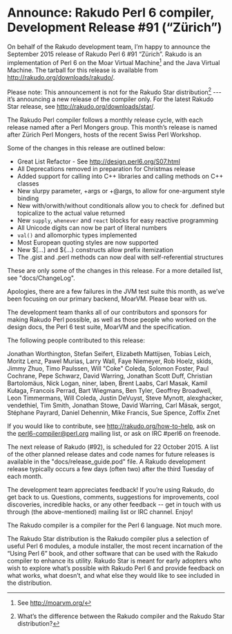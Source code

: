 # Announce: Rakudo Perl 6 compiler, Development Release #91 (“Zürich”)

On behalf of the Rakudo development team, I’m happy to announce the September
2015 release of Rakudo Perl 6 #91 “Zürich”. Rakudo is an implementation of
Perl 6 on the Moar Virtual Machine[^1] and the Java Virtual Machine. The
tarball for this release is available from <http://rakudo.org/downloads/rakudo/>.

Please note: This announcement is not for the Rakudo Star
distribution[^2] --- it’s announcing a new release of the compiler
only. For the latest Rakudo Star release, see
<http://rakudo.org/downloads/star/>.

The Rakudo Perl compiler follows a monthly release cycle, with each
release named after a Perl Mongers group. This month’s release is named after
Zürich Perl Mongers, hosts of the recent Swiss Perl Workshop.

Some of the changes in this release are outlined below:

* Great List Refactor - See http://design.perl6.org/S07.html
* All Deprecations removed in preparation for Christmas release
* Added support for calling into C++ libraries and calling methods on C++ classes
* New slurpy parameter, +args or +@args, to allow for one-argument style binding
* New with/orwith/without conditionals allow you to check for .defined but topicalize to the actual value returned
* New `supply`, `whenever` and `react` blocks for easy reactive programming
* All Unicode digits can now be part of literal numbers
* `val()` and allomorphic types implemented
* Most European quoting styles are now supported
* New $[...] and ${...} constructs allow prefix itemization
* The .gist and .perl methods can now deal with self-referential structures

These are only some of the changes in this release. For a more
detailed list, see "docs/ChangeLog".

Apologies, there are a few failures in the JVM test suite this month, as
we’ve been focusing on our primary backend, MoarVM. Please bear with us.

The development team thanks all of our contributors and sponsors for
making Rakudo Perl possible, as well as those people who worked on
the design docs, the Perl 6 test suite, MoarVM and the specification.

The following people contributed to this release:

Jonathan Worthington, Stefan Seifert, Elizabeth Mattijsen, Tobias Leich, Moritz Lenz, Pawel Murias, Larry Wall, Faye Niemeyer, Rob Hoelz, skids, Jimmy Zhuo, Timo Paulssen, Will "Coke" Coleda, Solomon Foster, Paul Cochrane, Pepe Schwarz, David Warring, Jonathan Scott Duff, Christian Bartolomäus, Nick Logan, niner, laben, Brent Laabs, Carl Masak, Kamil Kułaga, Francois Perrad, Bart Wiegmans, Ben Tyler, Geoffrey Broadwell, Leon Timmermans, Will Coleda, Justin DeVuyst, Steve Mynott, alexghacker, vendethiel, Tim Smith, Jonathan Stowe, David Warring, Carl Mäsak, sergot, Stéphane Payrard, Daniel Dehennin, Mike Francis, Sue Spence, Zoffix Znet

If you would like to contribute, see <http://rakudo.org/how-to-help>,
ask on the <perl6-compiler@perl.org> mailing list, or ask on IRC #perl6
on freenode.

The next release of Rakudo (#92), is scheduled for 22 October 2015.
A list of the other planned release dates and code names for future
releases is available in the "docs/release_guide.pod" file. A Rakudo
development release typically occurs a few days (often two) after the
third Tuesday of each month.

The development team appreciates feedback! If you’re using Rakudo, do
get back to us. Questions, comments, suggestions for improvements, cool
discoveries, incredible hacks, or any other feedback -- get in touch with
us through (the above-mentioned) mailing list or IRC channel. Enjoy!

[^1]: See <http://moarvm.org/>

[^2]: What’s the difference between the Rakudo compiler and the Rakudo
Star distribution?

The Rakudo compiler is a compiler for the Perl 6 language.
Not much more.

The Rakudo Star distribution is the Rakudo compiler plus a selection
of useful Perl 6 modules, a module installer, the most recent
incarnation of the “Using Perl 6” book, and other software that can
be used with the Rakudo compiler to enhance its utility.  Rakudo Star
is meant for early adopters who wish to explore what’s possible with
Rakudo Perl 6 and provide feedback on what works, what doesn’t, and
what else they would like to see included in the distribution.

